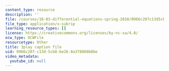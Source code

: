 ```yaml
---
content_type: resource
description: ''
file: /courses/18-03-differential-equations-spring-2010/0966c207c13d5cb8be268a378860b0be_Y9_zrupnz0Q.vtt
file_type: application/x-subrip
learning_resource_types: []
license: https://creativecommons.org/licenses/by-nc-sa/4.0/
ocw_type: OCWFile
resourcetype: Other
title: 3play caption file
uid: 0966c207-c13d-5cb8-be26-8a378860b0be
video_metadata:
  youtube_id: null
---
```

